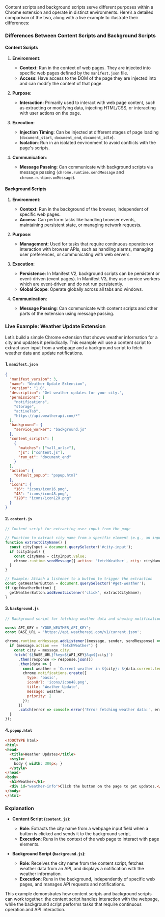 Content scripts and background scripts serve different purposes within a Chrome extension and operate in distinct environments. Here’s a detailed comparison of the two, along with a live example to illustrate their differences:

### **Differences Between Content Scripts and Background Scripts**

#### **Content Scripts**

1. **Environment**: 
   - **Context**: Run in the context of web pages. They are injected into specific web pages defined by the `manifest.json` file.
   - **Access**: Have access to the DOM of the page they are injected into and can modify the content of that page.
   
2. **Purpose**: 
   - **Interaction**: Primarily used to interact with web page content, such as extracting or modifying data, injecting HTML/CSS, or interacting with user actions on the page.
   
3. **Execution**:
   - **Injection Timing**: Can be injected at different stages of page loading (`document_start`, `document_end`, `document_idle`).
   - **Isolation**: Run in an isolated environment to avoid conflicts with the page's scripts.

4. **Communication**:
   - **Message Passing**: Can communicate with background scripts via message passing (`chrome.runtime.sendMessage` and `chrome.runtime.onMessage`).

#### **Background Scripts**

1. **Environment**:
   - **Context**: Run in the background of the browser, independent of specific web pages.
   - **Access**: Can perform tasks like handling browser events, maintaining persistent state, or managing network requests.
   
2. **Purpose**:
   - **Management**: Used for tasks that require continuous operation or interaction with browser APIs, such as handling alarms, managing user preferences, or communicating with web servers.
   
3. **Execution**:
   - **Persistence**: In Manifest V2, background scripts can be persistent or event-driven (event pages). In Manifest V3, they use service workers which are event-driven and do not run persistently.
   - **Global Scope**: Operate globally across all tabs and windows.

4. **Communication**:
   - **Message Passing**: Can communicate with content scripts and other parts of the extension using message passing.

### **Live Example: Weather Update Extension**

Let’s build a simple Chrome extension that shows weather information for a city and updates it periodically. This example will use a content script to extract user input from a webpage and a background script to fetch weather data and update notifications.

#### **1. `manifest.json`**

```json
{
  "manifest_version": 3,
  "name": "Weather Update Extension",
  "version": "1.0",
  "description": "Get weather updates for your city.",
  "permissions": [
    "notifications",
    "storage",
    "activeTab",
    "https://api.weatherapi.com/*"
  ],
  "background": {
    "service_worker": "background.js"
  },
  "content_scripts": [
    {
      "matches": ["<all_urls>"],
      "js": ["content.js"],
      "run_at": "document_end"
    }
  ],
  "action": {
    "default_popup": "popup.html"
  },
  "icons": {
    "16": "icons/icon16.png",
    "48": "icons/icon48.png",
    "128": "icons/icon128.png"
  }
}
```

#### **2. `content.js`**

```javascript
// Content script for extracting user input from the page

// Function to extract city name from a specific element (e.g., an input field)
function extractCityName() {
  const cityInput = document.querySelector('#city-input');
  if (cityInput) {
    const cityName = cityInput.value;
    chrome.runtime.sendMessage({ action: 'fetchWeather', city: cityName });
  }
}

// Example: Attach a listener to a button to trigger the extraction
const getWeatherButton = document.querySelector('#get-weather');
if (getWeatherButton) {
  getWeatherButton.addEventListener('click', extractCityName);
}
```

#### **3. `background.js`**

```javascript
// Background script for fetching weather data and showing notifications

const API_KEY = 'YOUR_WEATHER_API_KEY';
const BASE_URL = 'https://api.weatherapi.com/v1/current.json';

chrome.runtime.onMessage.addListener((message, sender, sendResponse) => {
  if (message.action === 'fetchWeather') {
    const city = message.city;
    fetch(`${BASE_URL}?key=${API_KEY}&q=${city}`)
      .then(response => response.json())
      .then(data => {
        const weather = `Current weather in ${city}: ${data.current.temp_c}°C, ${data.current.condition.text}`;
        chrome.notifications.create({
          type: 'basic',
          iconUrl: 'icons/icon48.png',
          title: 'Weather Update',
          message: weather,
          priority: 2
        });
      })
      .catch(error => console.error('Error fetching weather data:', error));
  }
});
```

#### **4. `popup.html`**

```html
<!DOCTYPE html>
<html>
<head>
  <title>Weather Updates</title>
  <style>
    body { width: 300px; }
  </style>
</head>
<body>
  <h1>Weather</h1>
  <div id="weather-info">Click the button on the page to get updates.</div>
</body>
</html>
```

### **Explanation**

- **Content Script (`content.js`)**:
  - **Role**: Extracts the city name from a webpage input field when a button is clicked and sends it to the background script.
  - **Execution**: Runs in the context of the web page to interact with page elements.

- **Background Script (`background.js`)**:
  - **Role**: Receives the city name from the content script, fetches weather data from an API, and displays a notification with the weather information.
  - **Execution**: Runs in the background, independently of specific web pages, and manages API requests and notifications.

This example demonstrates how content scripts and background scripts can work together: the content script handles interaction with the webpage, while the background script performs tasks that require continuous operation and API interaction.